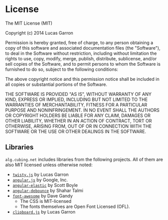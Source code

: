 # License

The MIT License (MIT)

Copyright (c) 2014 Lucas Garron

Permission is hereby granted, free of charge, to any person obtaining a copy
of this software and associated documentation files (the "Software"), to deal
in the Software without restriction, including without limitation the rights
to use, copy, modify, merge, publish, distribute, sublicense, and/or sell
copies of the Software, and to permit persons to whom the Software is
furnished to do so, subject to the following conditions:

The above copyright notice and this permission notice shall be included in
all copies or substantial portions of the Software.

THE SOFTWARE IS PROVIDED "AS IS", WITHOUT WARRANTY OF ANY KIND, EXPRESS OR
IMPLIED, INCLUDING BUT NOT LIMITED TO THE WARRANTIES OF MERCHANTABILITY,
FITNESS FOR A PARTICULAR PURPOSE AND NONINFRINGEMENT. IN NO EVENT SHALL THE
AUTHORS OR COPYRIGHT HOLDERS BE LIABLE FOR ANY CLAIM, DAMAGES OR OTHER
LIABILITY, WHETHER IN AN ACTION OF CONTRACT, TORT OR OTHERWISE, ARISING FROM,
OUT OF OR IN CONNECTION WITH THE SOFTWARE OR THE USE OR OTHER DEALINGS IN
THE SOFTWARE.


## Libraries

`alg.cubing.net` includes libraries from the following projects. All of them are also MIT licensed unless otherwise noted:

- [`twisty.js`](https://github.com/cubing/twisty.js/blob/master/LICENSE.md) by Lucas Garron
- [`angular.js`](https://github.com/angular/angular.js/blob/master/LICENSE) by Google, Inc.
- [`angular-elastic`](https://github.com/monospaced/angular-elastic/blob/master/elastic.js) by Scott Boyle
- [`angular-debounce`](https://github.com/shahata/angular-debounce) by Shahar Talmi
- [`font-awesome`](http://fontawesome.io/) by Dave Gandy
  - The CSS is MIT-licensed
  - The fonts themselves are Open Font Licensed (OFL).
- [`clipboard.js`](https://github.com/lgarron/clipboard.js/) by Lucas Garron